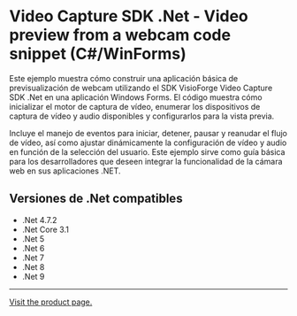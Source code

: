 ﻿# Video Capture SDK .Net - Video preview from a webcam code snippet (C#/WinForms)

Este ejemplo muestra cómo construir una aplicación básica de previsualización de webcam utilizando el SDK VisioForge Video Capture SDK .Net en una aplicación Windows Forms. El código muestra cómo inicializar el motor de captura de vídeo, enumerar los dispositivos de captura de vídeo y audio disponibles y configurarlos para la vista previa.

Incluye el manejo de eventos para iniciar, detener, pausar y reanudar el flujo de vídeo, así como ajustar dinámicamente la configuración de vídeo y audio en función de la selección del usuario. Este ejemplo sirve como guía básica para los desarrolladores que deseen integrar la funcionalidad de la cámara web en sus aplicaciones .NET.

## Versiones de .Net compatibles

* .Net 4.7.2
* .Net Core 3.1
* .Net 5
* .Net 6
* .Net 7
* .Net 8
* .Net 9

---

[Visit the product page.](https://www.visioforge.com/video-capture-sdk-net)
